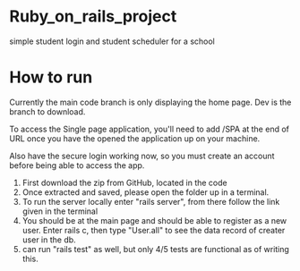 # Ruby_on_rails_project
simple student login and student scheduler for a school

# How to run
Currently the main code branch is only displaying the home page. Dev is the branch to download.

To access the Single page application, you'll need to add /SPA at the end of URL once you
have the opened the application up on your machine.

Also have the secure login working now, so you must create an account before being able to access the app.

1. First download the zip from GitHub, located in the code
2. Once extracted and saved, please open the folder up in a terminal.
3. To run the server locally enter "rails server", from there follow the link given in the terminal
4. You should be at the main page and should be able to register as a new user.
Enter rails c, then type "User.all" to see the data record of creater user in the db.
5. can run "rails test" as well, but only 4/5 tests are functional as of writing this.
